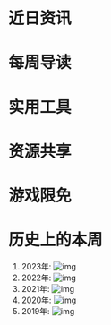 # 近日资讯

# 每周导读

# 实用工具

# 资源共享

# 游戏限免

# 历史上的本周

1. 2023年: []()
![img]()
2. 2022年: []()
![img]()
3. 2021年: []()
![img]()
4. 2020年: []()
![img]()
5. 2019年: []()
![img]()
